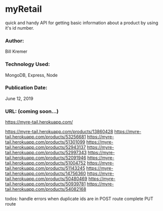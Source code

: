# myRetail
quick and handy API for getting basic information about a product by using it's id number. 
 

### Author:
Bill Kremer

### Technology Used:
MongoDB, Express, Node

### Publication Date:
June 12, 2019

### URL: (coming soon...)
https://myre-tail.herokuapp.com/


<!-- get proper ids for readme -->
<!-- what should the error messages be? sohuld it be a 404 if not found or return an empty json ?-->
<!-- does PUT need to verify name? what is actual input for PUT -->


https://myre-tail.herokuapp.com/products/13860428
https://myre-tail.herokuapp.com/products/53256681
https://myre-tail.herokuapp.com/products/51301099
https://myre-tail.herokuapp.com/products/52943137
https://myre-tail.herokuapp.com/products/52997343
https://myre-tail.herokuapp.com/products/52091946
https://myre-tail.herokuapp.com/products/51004752
https://myre-tail.herokuapp.com/products/51143245
https://myre-tail.herokuapp.com/products/14756360
https://myre-tail.herokuapp.com/products/50480469
https://myre-tail.herokuapp.com/products/50939781
https://myre-tail.herokuapp.com/products/54082168


todos:
handle errors when duplicate ids are in POST route
complete PUT route
